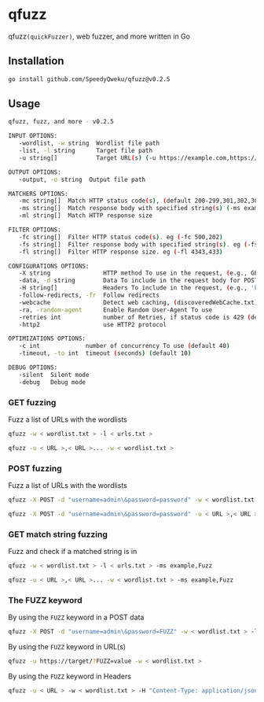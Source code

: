 # qfuzz

qfuzz`(quickFuzzer)`, web fuzzer, and more written in Go

## Installation

```bash
go install github.com/SpeedyQweku/qfuzz@v0.2.5
```

## Usage

```bash
qfuzz, fuzz, and more - v0.2.5

INPUT OPTIONS:
   -wordlist, -w string  Wordlist file path
   -list, -l string      Target file path
   -u string[]           Target URL(s) (-u https://example.com,https://example.org)

OUTPUT OPTIONS:
   -output, -o string  Output file path

MATCHERS OPTIONS:
   -mc string[]  Match HTTP status code(s), (default 200-299,301,302,307,401,403,405,500)
   -ms string[]  Match response body with specified string(s) (-ms example,string)
   -ml string[]  Match HTTP response size

FILTER OPTIONS:
   -fc string[]  Filter HTTP status code(s). eg (-fc 500,202)
   -fs string[]  Filter response body with specified string(s). eg (-fs example,string)
   -fl string[]  Filter HTTP response size. eg (-fl 4343,433)

CONFIGURATIONS OPTIONS:
   -X string               HTTP method To use in the request, (e.g., GET, POST, PUT, DELETE)
   -data, -d string        Data To include in the request body for POST method
   -H string[]             Headers To include in the request, (e.g., 'key1:value1,key2:value2')
   -follow-redirects, -fr  Follow redirects
   -webcache               Detect web caching, (discoveredWebCache.txt)
   -ra, -random-agent      Enable Random User-Agent To use
   -retries int            number of Retries, if status code is 429 (default 5)
   -http2                  use HTTP2 protocol

OPTIMIZATIONS OPTIONS:
   -c int             number of concurrency To use (default 40)
   -timeout, -to int  timeout (seconds) (default 10)

DEBUG OPTIONS:
   -silent  Silent mode
   -debug   Debug mode

```

### GET fuzzing

Fuzz a list of URLs with the wordlists

```bash
qfuzz -w < wordlist.txt > -l < urls.txt >
```

```bash
qfuzz -u < URL >,< URL >... -w < wordlist.txt >
```

### POST fuzzing

Fuzz a list of URLs with the wordlists

```bash
qfuzz -X POST -d "username=admin\&password=password" -w < wordlist.txt > -l < urls.txt >
```

```bash
qfuzz -X POST -d "username=admin\&password=password" -u < URL >,< URL >... -w < wordlist.txt >
```

### GET match string fuzzing

Fuzz and check if a matched string is in

```bash
qfuzz -w < wordlist.txt > -l < urls.txt > -ms example,Fuzz
```

```bash
qfuzz -u < URL >,< URL >... -w < wordlist.txt > -ms example,Fuzz
```

### The FUZZ keyword

By using the `FUZZ` keyword in a POST data

```bash
qfuzz -X POST -d "username=admin\&password=FUZZ" -w < wordlist.txt > -l < urls.txt >
```

By using the `FUZZ` keyword in URL(s)

```bash
qfuzz -u https://target/?FUZZ=value -w < wordlist.txt >
```

By using the `FUZZ` keyword in Headers

```bash
qfuzz -u < URL > -w < wordlist.txt > -H "Content-Type: application/json","Host: FUZZ"
```
